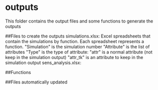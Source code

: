 # outputs
This folder contains the output files and some functions to generate the outputs

##Files to create the outputs
simulations.xlsx: 
	Excel spreadsheets that contain the simulations by function. Each spreadsheet represents a function.
	"Simulation" is the simulation number
	"Attribute" is the list of attributes
	"Type" is the type of attribute: 
		"attr" is a normal attribute (not keep in the simulation output)
		"attr_tk" is an attribute to keep in the simulation output
sens_analysis.xlsx:
	

##Functions

##Files automatically updated
